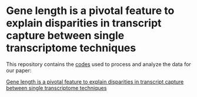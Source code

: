 # Gene length is a pivotal feature to explain disparities in transcript capture between single transcriptome techniques
This repository contains the [codes](https://github.com/ricrocha82/rna-seq-sc-vs-sn/edit/main/code) used to process and analyze the data for our paper:

[Gene length is a pivotal feature to explain disparities in transcript capture between single transcriptome techniques](https://www.frontiersin.org/articles/10.3389/fbinf.2023.1144266/full)

